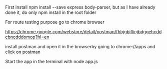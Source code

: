 First install npm install --save express body-parser, but as I have already done it, do only npm install in the root folder

For route testing purpose go to chrome browser

https://chrome.google.com/webstore/detail/postman/fhbjgbiflinjbdggehcddcbncdddomop?hl=en

install postman and open it in the browserby going to chrome://apps and click on postman 

Start the app in the terminal with node app.js

